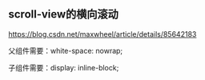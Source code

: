 ## scroll-view的横向滚动

https://blog.csdn.net/maxwheel/article/details/85642183

父组件需要：white-space: nowrap;

子组件需要：display: inline-block;